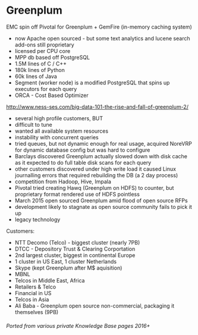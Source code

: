# Greenplum

EMC spin off Pivotal for Greenplum + GemFire (in-memory caching system)

- now Apache open sourced - but some text analytics and lucene search add-ons still proprietary
- licensed per CPU core
- MPP db based off PostgreSQL
- 1.5M lines of C / C++
- 180k lines of Python
- 60k lines of Java
- Segment (worker node) is a modified PostgreSQL that spins up executors for each query
- ORCA - Cost Based Optimizer

http://www.ness-ses.com/big-data-101-the-rise-and-fall-of-greenplum-2/

- several high profile customers, BUT
- difficult to tune
- wanted all available system resources
- instability with concurrent queries
- tried queues, but not dynamic enough for real usage, acquired NoreVRP for dynamic database config but was hard to configure
- Barclays discovered Greenplum actually slowed down with disk cache as it expected to do full table disk scans for each query
- other customers discovered under high write load it caused Linux journalling errors that required rebuilding the DB (a 2 day process)
- competition from Hadoop, Hive, Impala
- Pivotal tried creating Hawq (Greenplum on HDFS) to counter, but proprietary format rendered use of HDFS pointless
- March 2015 open sourced Greenplum amid flood of open source RFPs
- development likely to stagnate as open source community fails to pick it up
- legacy technology

Customers:

- NTT Decomo (Telco) - biggest cluster (nearly 7PB)
- DTCC - Depository Trust & Clearing Corportation
- 2nd largest cluster, biggest in continental Europe
- 1 cluster in US East, 1 cluster Netherlands
- Skype (kept Greenplum after M$ aquisition)
- MBNL
- Telcos in Middle East, Africa
- Retailers & Telco
- Financial in US
- Telcos in Asia
- Ali Baba - Greenplum open source non-commercial, packaging it themselves (9PB)

###### Ported from various private Knowledge Base pages 2016+
